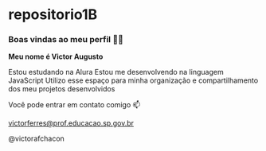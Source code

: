 # repositorio1B

### Boas vindas ao meu perfil 💙💙
**Meu nome é Victor Augusto**

Estou estudando na Alura
Estou me desenvolvendo na linguagem JavaScript
Utilizo esse espaço para minha organização e compartilhamento dos meu projetos desenvolvidos

Você pode entrar em contato comigo 📫

victorferres@prof.educacao.sp.gov.br 

@victorafchacon
